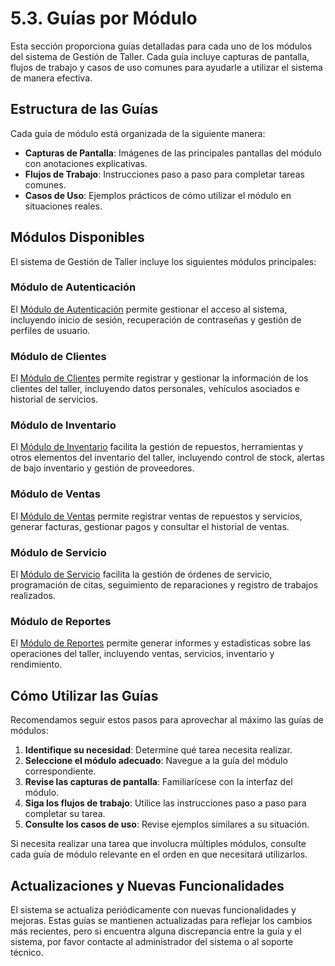 ﻿# 5.3. Guías por Módulo

Esta sección proporciona guías detalladas para cada uno de los módulos del sistema de Gestión de Taller. Cada guía incluye capturas de pantalla, flujos de trabajo y casos de uso comunes para ayudarle a utilizar el sistema de manera efectiva.

## Estructura de las Guías

Cada guía de módulo está organizada de la siguiente manera:

- **Capturas de Pantalla**: Imágenes de las principales pantallas del módulo con anotaciones explicativas.
- **Flujos de Trabajo**: Instrucciones paso a paso para completar tareas comunes.
- **Casos de Uso**: Ejemplos prácticos de cómo utilizar el módulo en situaciones reales.

## Módulos Disponibles

El sistema de Gestión de Taller incluye los siguientes módulos principales:

### Módulo de Autenticación

El [Módulo de Autenticación](modulo-autenticacion-usuario.md) permite gestionar el acceso al sistema, incluyendo inicio de sesión, recuperación de contraseñas y gestión de perfiles de usuario.

### Módulo de Clientes

El [Módulo de Clientes](modulo-clientes-usuario.md) permite registrar y gestionar la información de los clientes del taller, incluyendo datos personales, vehículos asociados e historial de servicios.

### Módulo de Inventario

El [Módulo de Inventario](modulo-inventario-usuario.md) facilita la gestión de repuestos, herramientas y otros elementos del inventario del taller, incluyendo control de stock, alertas de bajo inventario y gestión de proveedores.

### Módulo de Ventas

El [Módulo de Ventas](modulo-ventas-usuario.md) permite registrar ventas de repuestos y servicios, generar facturas, gestionar pagos y consultar el historial de ventas.

### Módulo de Servicio

El [Módulo de Servicio](modulo-servicio-usuario.md) facilita la gestión de órdenes de servicio, programación de citas, seguimiento de reparaciones y registro de trabajos realizados.

### Módulo de Reportes

El [Módulo de Reportes](modulo-reportes-usuario.md) permite generar informes y estadísticas sobre las operaciones del taller, incluyendo ventas, servicios, inventario y rendimiento.

## Cómo Utilizar las Guías

Recomendamos seguir estos pasos para aprovechar al máximo las guías de módulos:

1. **Identifique su necesidad**: Determine qué tarea necesita realizar.
2. **Seleccione el módulo adecuado**: Navegue a la guía del módulo correspondiente.
3. **Revise las capturas de pantalla**: Familiarícese con la interfaz del módulo.
4. **Siga los flujos de trabajo**: Utilice las instrucciones paso a paso para completar su tarea.
5. **Consulte los casos de uso**: Revise ejemplos similares a su situación.

Si necesita realizar una tarea que involucra múltiples módulos, consulte cada guía de módulo relevante en el orden en que necesitará utilizarlos.

## Actualizaciones y Nuevas Funcionalidades

El sistema se actualiza periódicamente con nuevas funcionalidades y mejoras. Estas guías se mantienen actualizadas para reflejar los cambios más recientes, pero si encuentra alguna discrepancia entre la guía y el sistema, por favor contacte al administrador del sistema o al soporte técnico.